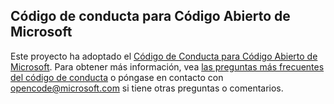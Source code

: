 ## Código de conducta para Código Abierto de Microsoft

Este proyecto ha adoptado el [Código de Conducta para Código Abierto de Microsoft](https://opensource.microsoft.com/codeofconduct/). Para obtener más información, vea [las preguntas más frecuentes del código de conducta](https://opensource.microsoft.com/codeofconduct/faq/) o póngase en contacto con [opencode@microsoft.com](mailto:opencode@microsoft.com) si tiene otras preguntas o comentarios.
